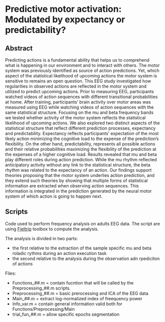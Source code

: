 # Predictive motor activation: Modulated by expectancy or predictability?

## Abstract
Predicting actions is a fundamental ability that helps us to comprehend what is happening in our environment and to interact with others. The motor system was previously identified as source of action predictions. Yet, which aspect of the statistical likelihood of upcoming actions the motor system is sensitive to remains an open question. This EEG study investigated how regularities in observed actions are reflected in the motor system and utilized to predict upcoming actions. Prior to measuring EEG, participants watched videos of action sequences with different transitional probabilities at home. After training, participants’ brain activity over motor areas was measured using EEG while watching videos of action sequences with the same statistical structure. Focusing on the mu and beta frequency bands we tested whether activity of the motor system reflects the statistical likelihood of upcoming actions. We also explored two distinct aspects of the statistical structure that reflect different prediction processes, expectancy and predictability. Expectancy reflects participants’ expectation of the most likely action minimizing the cognitive load to the expense of the prediction’s flexibility. On the other hand, predictability, represents all possible actions and their relative probabilities maximizing the flexibility of the prediction at the expenses of a higher cognitive load. Results revealed that mu and beta play different roles during action prediction. While the mu rhythm reflected anticipatory activity without any link to the statistical structure, the beta rhythm was related to the expectancy of an action. Our findings support theories proposing that the motor system underlies action prediction, and they extend such theories by showing that multiple forms of statistical information are extracted when observing action sequences. This information is integrated in the prediction generated by the neural motor system of which action is going to happen next.


## Scripts

Code used to perform frequency analysis on adults EEG data.
The script are using [Fieltrip](http://www.fieldtriptoolbox.org/) toolbox to compute the analysis.

The analysis is divided in two parts:
- the first relative to the extraction of the sample specific mu and beta roladic rythms during an action execution task
- the second relative to the analysis during the observation adn rpediciton of actions

Files:
- Functions_##.m                  = contain fucntion that will be called by the Preprocessing_##.m scripts.
- Preprocessing_##.m              = basic prerocessing and ICA of the EEG data 
- Main_##.m                       = extract log-normalized index of freequency power
- Info_var.m                      = contain general information valid both for Functions/Preprocessing/Main
- trial_fun_##.m                  = allow specific epochs segmentation
